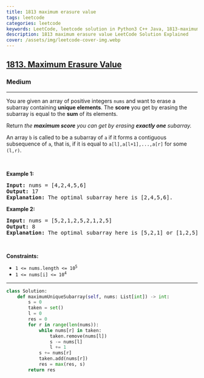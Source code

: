 ```yaml
---
title: 1813 maximum erasure value
tags: leetcode
categories: leetcode
keywords: LeetCode, leetcode solution in Python3 C++ Java, 1813-maximum-erasure-value solution
description: 1813 maximum erasure value LeetCode Solution Explained
cover: /assets/img/leetcode-cover-img.webp
---
```





<h2><a href="https://leetcode.com/problems/maximum-erasure-value">1813. Maximum Erasure Value</a></h2><h3>Medium</h3><hr><p>You are given an array of positive integers <code>nums</code> and want to erase a subarray containing&nbsp;<strong>unique elements</strong>. The <strong>score</strong> you get by erasing the subarray is equal to the <strong>sum</strong> of its elements.</p>

<p>Return <em>the <strong>maximum score</strong> you can get by erasing <strong>exactly one</strong> subarray.</em></p>

<p>An array <code>b</code> is called to be a <span class="tex-font-style-it">subarray</span> of <code>a</code> if it forms a contiguous subsequence of <code>a</code>, that is, if it is equal to <code>a[l],a[l+1],...,a[r]</code> for some <code>(l,r)</code>.</p>

<p>&nbsp;</p>
<p><strong class="example">Example 1:</strong></p>

<pre>
<strong>Input:</strong> nums = [4,2,4,5,6]
<strong>Output:</strong> 17
<strong>Explanation:</strong> The optimal subarray here is [2,4,5,6].
</pre>

<p><strong class="example">Example 2:</strong></p>

<pre>
<strong>Input:</strong> nums = [5,2,1,2,5,2,1,2,5]
<strong>Output:</strong> 8
<strong>Explanation:</strong> The optimal subarray here is [5,2,1] or [1,2,5].
</pre>

<p>&nbsp;</p>
<p><strong>Constraints:</strong></p>

<ul>
	<li><code>1 &lt;= nums.length &lt;= 10<sup>5</sup></code></li>
	<li><code>1 &lt;= nums[i] &lt;= 10<sup>4</sup></code></li>
</ul>


---




```python
class Solution:
    def maximumUniqueSubarray(self, nums: List[int]) -> int:
        s = 0
        taken = set()
        l = 0
        res = 0
        for r in range(len(nums)):
            while nums[r] in taken:
                taken.remove(nums[l])
                s -= nums[l]
                l += 1
            s += nums[r]
            taken.add(nums[r])
            res = max(res, s)
        return res
```
